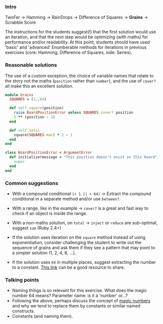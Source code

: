 ### Intro
TwoFer -> Hamming -> RainDrops -> Difference of Squares -> **Grains** -> Scrabble Score 

The instructions for the students suggest(!) that the first solution would use an iteration, and that the next step would be optimizing (with maths) for performance and/or readability.
At this point, students should have used 'basic' and 'advanced' Enumberable methods for iterations in previous exercises (core: Hamming, Difference of Squares, side: Series).  


### Reasonable solutions

The use of a custom exception, the choice of variable names that relate to the story not the maths (`position` rather than `number`), and the use of `cover?` all make this an excellent solution.

```ruby
module Grains
  SQUARES = (1..64)

  def self.square(position)
    raise BoardPositionError unless SQUARES.cover? position
    2 ** (position - 1)
  end

  def self.total
    square(SQUARES.max) * 2 - 1
  end
end

class BoardPositionError < ArgumentError
  def initialize(message = "This position doesn't exist on this board")
    super
  end
end
```

### Common suggestions 
- With a compound conditional `(< 1 || > 64)` -> Extract the compound conditional in a separate method and/or use `between?`.
- With a range, like in the example -> `cover?` is a great and fast way to check if an object is inside the range.

- With a non-maths solution, on `total` -> `inject` or `reduce` are sub-optimal, suggest `sum` (Ruby 2.4+)
- If the solution uses iteration on the `square` method instead of using exponentiation, consider challenging the student to write out the sequence of grains and ask them if they see a pattern that may point to a simpler solution (1, 2, 4, 8, ...).

- If the solution uses `64` in multiple places, suggest extracting the number to a constant. [This link](https://refactoring.guru/replace-magic-number-with-symbolic-constant) can be a good resource to share.


### Talking points
- Naming things is so relevant for this exercise. What does the magic number 64 means? Parameter name: is it a 'number' or...?
- Following the above, perhaps discuss the concept of [magic numbers](https://refactoring.guru/replace-magic-number-with-symbolic-constant) and why we tend to replace them by constants or similar named constructs.
- Constants (and naming them).
